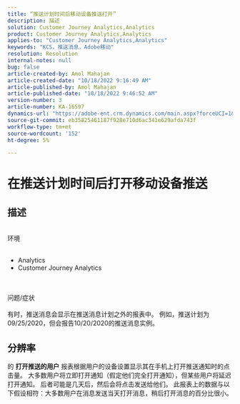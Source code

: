 ```yaml
---
title: “推送计划时间后移动设备推送打开”
description: 描述
solution: Customer Journey Analytics,Analytics
product: Customer Journey Analytics,Analytics
applies-to: "Customer Journey Analytics,Analytics"
keywords: "KCS，推送消息，Adobe移动"
resolution: Resolution
internal-notes: null
bug: false
article-created-by: Amol Mahajan
article-created-date: "10/18/2022 9:16:49 AM"
article-published-by: Amol Mahajan
article-published-date: "10/18/2022 9:46:52 AM"
version-number: 3
article-number: KA-16597
dynamics-url: "https://adobe-ent.crm.dynamics.com/main.aspx?forceUCI=1&pagetype=entityrecord&etn=knowledgearticle&id=5bd32097-c54e-ed11-bba2-0022480866ad"
source-git-commit: eb35825461187f928e710d6ac341e629afda743f
workflow-type: tm+mt
source-wordcount: '152'
ht-degree: 5%

---
```


# 在推送计划时间后打开移动设备推送

## 描述

<br>环境<br><br>
- Analytics
- Customer Journey Analytics

<br><br>问题/症状<br><br>
有时，推送消息会显示在推送消息计划之外的报表中。 例如，推送计划为09/25/2020，但会报告10/20/2020的推送消息实例。


## 分辨率


的 <b>打开推送的用户</b> 报表根据用户的设备设置显示其在手机上打开推送通知时的点击量。 大多数用户将立即打开通知（假定他们完全打开通知），但某些用户将延迟打开通知。 后者可能是几天后，然后会将点击发送给他们。 此报表上的数据与以下假设相符：大多数用户在消息发送当天打开消息，稍后打开消息的百分比很小。
